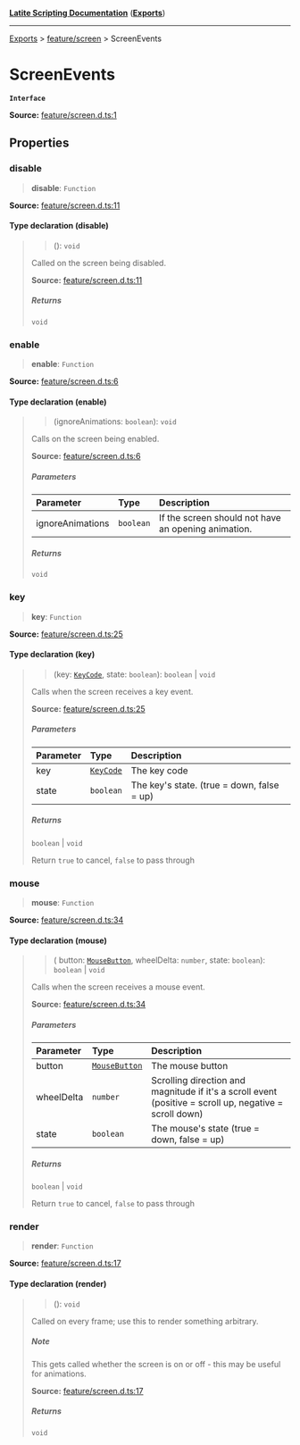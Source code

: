 [**Latite Scripting Documentation**](../../README.md) ([**Exports**](../../exports.md))

---

[Exports](../../exports.md) > [feature/screen](../index.md) > ScreenEvents

# ScreenEvents

**`Interface`**

**Source:** [feature/screen.d.ts:1](https://github.com/LatiteScripting/latitescripting.github.io/blob/5a9cee2/definitions/feature/screen.d.ts#L1)

## Properties

### disable

> **disable**: `Function`

**Source:** [feature/screen.d.ts:11](https://github.com/LatiteScripting/latitescripting.github.io/blob/5a9cee2/definitions/feature/screen.d.ts#L11)

#### Type declaration (disable)

> > (): `void`
>
> Called on the screen being disabled.
>
> **Source:** [feature/screen.d.ts:11](https://github.com/LatiteScripting/latitescripting.github.io/blob/5a9cee2/definitions/feature/screen.d.ts#L11)
>
> ##### Returns
>
> `void`

### enable

> **enable**: `Function`

**Source:** [feature/screen.d.ts:6](https://github.com/LatiteScripting/latitescripting.github.io/blob/5a9cee2/definitions/feature/screen.d.ts#L6)

#### Type declaration (enable)

> > (ignoreAnimations: `boolean`): `void`
>
> Calls on the screen being enabled.
>
> **Source:** [feature/screen.d.ts:6](https://github.com/LatiteScripting/latitescripting.github.io/blob/5a9cee2/definitions/feature/screen.d.ts#L6)
>
> ##### Parameters
>
> | Parameter        | Type      | Description                                         |
> | :--------------- | :-------- | :-------------------------------------------------- |
> | ignoreAnimations | `boolean` | If the screen should not have an opening animation. |
>
> ##### Returns
>
> `void`

### key

> **key**: `Function`

**Source:** [feature/screen.d.ts:25](https://github.com/LatiteScripting/latitescripting.github.io/blob/5a9cee2/definitions/feature/screen.d.ts#L25)

#### Type declaration (key)

> > (key: [`KeyCode`](../../module.key/enumerations/enumeration.KeyCode.md), state: `boolean`): `boolean` \| `void`
>
> Calls when the screen receives a key event.
>
> **Source:** [feature/screen.d.ts:25](https://github.com/LatiteScripting/latitescripting.github.io/blob/5a9cee2/definitions/feature/screen.d.ts#L25)
>
> ##### Parameters
>
> | Parameter | Type                                                              | Description                                |
> | :-------- | :---------------------------------------------------------------- | :----------------------------------------- |
> | key       | [`KeyCode`](../../module.key/enumerations/enumeration.KeyCode.md) | The key code                               |
> | state     | `boolean`                                                         | The key's state. (true = down, false = up) |
>
> ##### Returns
>
> `boolean` \| `void`
>
> Return `true` to cancel, `false` to pass through

### mouse

> **mouse**: `Function`

**Source:** [feature/screen.d.ts:34](https://github.com/LatiteScripting/latitescripting.github.io/blob/5a9cee2/definitions/feature/screen.d.ts#L34)

#### Type declaration (mouse)

> > (
> > button: [`MouseButton`](../../module.latite/enumerations/enumeration.MouseButton.md),
> > wheelDelta: `number`,
> > state: `boolean`): `boolean` \| `void`
>
> Calls when the screen receives a mouse event.
>
> **Source:** [feature/screen.d.ts:34](https://github.com/LatiteScripting/latitescripting.github.io/blob/5a9cee2/definitions/feature/screen.d.ts#L34)
>
> ##### Parameters
>
> | Parameter  | Type                                                                         | Description                                                                                             |
> | :--------- | :--------------------------------------------------------------------------- | :------------------------------------------------------------------------------------------------------ |
> | button     | [`MouseButton`](../../module.latite/enumerations/enumeration.MouseButton.md) | The mouse button                                                                                        |
> | wheelDelta | `number`                                                                     | Scrolling direction and magnitude if it's a scroll event (positive = scroll up, negative = scroll down) |
> | state      | `boolean`                                                                    | The mouse's state (true = down, false = up)                                                             |
>
> ##### Returns
>
> `boolean` \| `void`
>
> Return `true` to cancel, `false` to pass through

### render

> **render**: `Function`

**Source:** [feature/screen.d.ts:17](https://github.com/LatiteScripting/latitescripting.github.io/blob/5a9cee2/definitions/feature/screen.d.ts#L17)

#### Type declaration (render)

> > (): `void`
>
> Called on every frame; use this to render something arbitrary.
>
> ##### Note
>
> This gets called whether the screen is on or off - this may be useful for animations.
>
> **Source:** [feature/screen.d.ts:17](https://github.com/LatiteScripting/latitescripting.github.io/blob/5a9cee2/definitions/feature/screen.d.ts#L17)
>
> ##### Returns
>
> `void`
